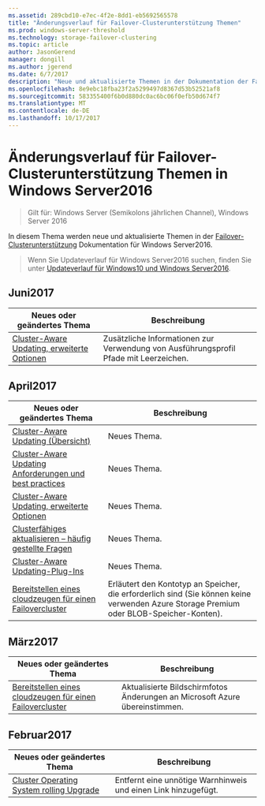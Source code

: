 ```yaml
---
ms.assetid: 289cbd10-e7ec-4f2e-8dd1-eb5692565578
title: "Änderungsverlauf für Failover-Clusterunterstützung Themen"
ms.prod: windows-server-threshold
ms.technology: storage-failover-clustering
ms.topic: article
author: JasonGerend
manager: dongill
ms.author: jgerend
ms.date: 6/7/2017
description: "Neue und aktualisierte Themen in der Dokumentation der Failover-Clusterunterstützung für Windows Server2016"
ms.openlocfilehash: 8e9ebc18fba23f2a5299497d8367d53b52521af8
ms.sourcegitcommit: 583355400f6b0d880dc0ac6bc06f0efb50d674f7
ms.translationtype: MT
ms.contentlocale: de-DE
ms.lasthandoff: 10/17/2017
---
```

# <a name="change-history-for-failover-clustering-topics-in-windows-server-2016"></a>Änderungsverlauf für Failover-Clusterunterstützung Themen in Windows Server2016

>Gilt für: Windows Server (Semikolons jährlichen Channel), Windows Server 2016

In diesem Thema werden neue und aktualisierte Themen in der [Failover-Clusterunterstützung](failover-clustering-overview.md) Dokumentation für Windows Server2016.

> Wenn Sie Updateverlauf für Windows Server2016 suchen, finden Sie unter [Updateverlauf für Windows10 und Windows Server2016](https://support.microsoft.com/help/4000825/windows-10-and-windows-server-2016-update-history).

## <a name="june-2017"></a>Juni2017

|Neues oder geändertes Thema|Beschreibung|
|---|---|
|[Cluster-Aware Updating, erweiterte Optionen](cluster-aware-updating-options.md)|Zusätzliche Informationen zur Verwendung von Ausführungsprofil Pfade mit Leerzeichen.|

## <a name="april-2017"></a>April2017

|Neues oder geändertes Thema|Beschreibung|
|---|---|
|[Cluster-Aware Updating (Übersicht)](cluster-aware-updating.md)|Neues Thema.|
|[Cluster-Aware Updating Anforderungen und best practices](cluster-aware-updating-requirements.md)|Neues Thema.|
|[Cluster-Aware Updating, erweiterte Optionen](cluster-aware-updating-options.md)|Neues Thema.|
|[Clusterfähiges aktualisieren – häufig gestellte Fragen](cluster-aware-updating-faq.md)|Neues Thema.|
|[Cluster-Aware Updating-Plug-Ins](cluster-aware-updating-plug-ins.md)|Neues Thema.|
|[Bereitstellen eines cloudzeugen für einen Failovercluster](deploy-cloud-witness.md)|Erläutert den Kontotyp an Speicher, die erforderlich sind (Sie können keine verwenden Azure Storage Premium oder BLOB-Speicher-Konten).|

## <a name="march-2017"></a>März2017

|Neues oder geändertes Thema|Beschreibung|
|---|---|
|[Bereitstellen eines cloudzeugen für einen Failovercluster](deploy-cloud-witness.md)| Aktualisierte Bildschirmfotos Änderungen an Microsoft Azure übereinstimmen.|

## <a name="february-2017"></a>Februar2017

|Neues oder geändertes Thema|Beschreibung|
|---|---|
|[Cluster Operating System rolling Upgrade](Cluster-Operating-System-Rolling-Upgrade.md)|Entfernt eine unnötige Warnhinweis und einen Link hinzugefügt.|
